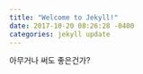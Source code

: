 ```yaml
---
title: "Welcome to Jekyll!"
date: 2017-10-20 08:26:28 -0400
categories: jekyll update
---
```

아무거나 써도 좋은건가?